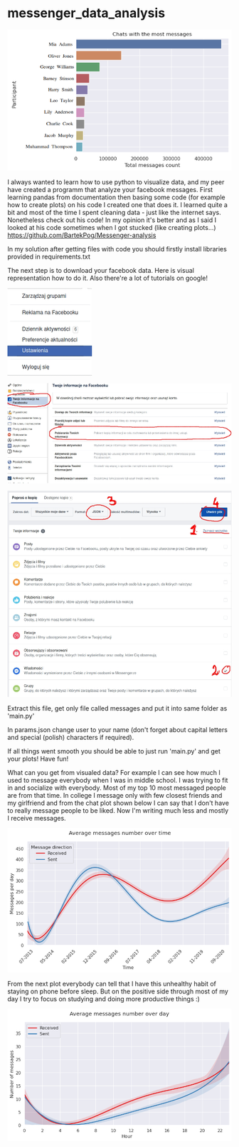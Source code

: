# messenger_data_analysis

![plot1](readme_visual/plot1_anonymized.png?raw=true "Title")

I always wanted to learn how to use python to visualize data, and my peer have created a programm that analyze your facebook messages.
First learning pandas from documentation then basing some code (for example how to create plots) on his code I created one that does it.
I learned quite a bit and most of the time I spent cleaning data - just like the internet says.
Nonetheless check out his code! In my opinion it's better and as I said I looked at his code sometimes when I got stucked (like creating plots...)
https://github.com/BartekPog/Messenger-analysis

In my solution after getting files with code you should firstly install libraries provided in requirements.txt

The next step is to download your facebook data. Here is visual representation how to do it. Also there're a lot of tutorials on google!

![fb1](readme_visual/fb_data1.jpg?raw=true "Title")

![fb2](readme_visual/fb_data2.jpg?raw=true "Title")

![fb3](readme_visual/fb_data3.jpg?raw=true "Title")

Extract this file, get only file called messages and put it into same folder as 'main.py'

In params.json change user to your name (don't forget about capital letters and special (polish) characters if required).

If all things went smooth you should be able to just run 'main.py' and get your plots! Have fun!

What can you get from visualed data?
For example I can see how much I used to message everybody when I was in middle school. I was trying to fit in and socialize with everybody.
Most of my top 10 most messaged people are from that time. In college I message only with few closest friends and my girlfriend and from the chat
plot shown below I can say that I don't have to really message people to be liked. Now I'm writing much less and mostly I receive messages.

![plot2](readme_visual/plot2.png?raw=true "Title")

From the next plot everybody can tell that I have this unhealthy habit of staying on phone before sleep. But on the positive side through most
of my day I try to focus on studying and doing more productive things :)

![plot3](readme_visual/plot3.png?raw=true "Title")
